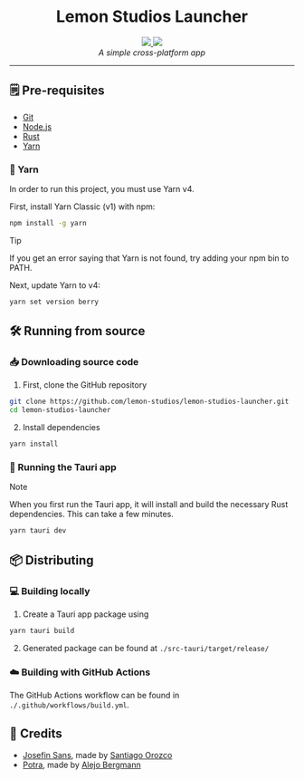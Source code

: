 <h1 align="center">
  Lemon Studios Launcher
</h1>
<p align="center">
  <a href="https://tauri.app">
    <img src="https://img.shields.io/badge/tauri-%2324C8DB.svg?style=for-the-badge&logo=tauri&logoColor=%23FFFFFF">
  </a>
  <a href="https://nextjs.org/">
    <img src="https://img.shields.io/badge/Next-black?style=for-the-badge&logo=next.js&logoColor=white">
  </a>
  <br>
  <i>A simple cross-platform app</i>
</p>
<hr>

## 🗒️ Pre-requisites

- [Git](https://git-scm.com/)
- [Node.js](https://nodejs.org/)
- [Rust](https://www.rust-lang.org/)
- [Yarn](https://yarnpkg.com/)

### 🧶 Yarn

In order to run this project, you must use Yarn v4.

First, install Yarn Classic (v1) with npm:

```sh
npm install -g yarn
```

> [!TIP]
> If you get an error saying that Yarn is not found, try adding your npm bin to PATH.

Next, update Yarn to v4:

```sh
yarn set version berry
```

## 🛠️ Running from source

### 📥 Downloading source code

1. First, clone the GitHub repository

```sh
git clone https://github.com/lemon-studios/lemon-studios-launcher.git
cd lemon-studios-launcher
```

2. Install dependencies

```sh
yarn install
```

### 🚀 Running the Tauri app

> [!NOTE]  
> When you first run the Tauri app, it will install and build the necessary Rust dependencies. This can take a few minutes.

```sh
yarn tauri dev
```

## 📦 Distributing

### 💻 Building locally

1. Create a Tauri app package using

```sh
yarn tauri build
```

2. Generated package can be found at `./src-tauri/target/release/`

### ☁️ Building with GitHub Actions

The GitHub Actions workflow can be found in `./.github/workflows/build.yml`.

## 📜 Credits

- [Josefin Sans](https://fonts.google.com/specimen/Josefin+Sans), made by [Santiago Orozco](https://github.com/sannorozco)
- [Potra](https://rostype.com/potra-2/), made by [Alejo Bergmann](https://www.behance.net/alejobergmann)
